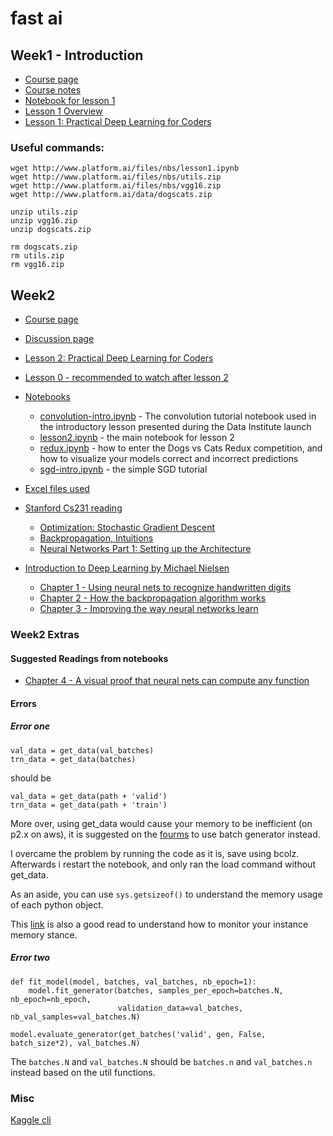 # fast ai

## Week1 - Introduction 

* [Course page](http://wiki.fast.ai/index.php/Lesson_1#Overview_of_homework_assignment)
* [Course notes](http://wiki.fast.ai/index.php/Lesson_1_Notes)
* [Notebook for lesson 1](https://github.com/fastai/courses/blob/master/deeplearning1/nbs/lesson1.ipynb)
* [Lesson 1 Overview](https://www.youtube.com/watch?v=kzt3-FHdAeM)
* [Lesson 1: Practical Deep Learning for Coders
](https://www.youtube.com/watch?v=Th_ckFbc6bI)


### Useful commands: 
```
wget http://www.platform.ai/files/nbs/lesson1.ipynb
wget http://www.platform.ai/files/nbs/utils.zip
wget http://www.platform.ai/files/nbs/vgg16.zip
wget http://www.platform.ai/data/dogscats.zip

unzip utils.zip
unzip vgg16.zip
unzip dogscats.zip

rm dogscats.zip
rm utils.zip
rm vgg16.zip
```

## Week2 

* [Course page](http://wiki.fast.ai/index.php/Lesson_2)
* [Discussion page](http://forums.fast.ai/t/lesson-2-discussion/161/91)
* [Lesson 2: Practical Deep Learning for Coders](https://www.youtube.com/watch?v=e3aM6XTekJc&feature=youtu.be)
* [Lesson 0 - recommended to watch after lesson 2](https://www.youtube.com/watch?v=ACU-T9L4_lI&t=11s)
* [Notebooks](https://github.com/fastai/courses)
	* [convolution-intro.ipynb](https://github.com/fastai/courses/blob/master/deeplearning1/nbs/convolution-intro.ipynb) - The convolution tutorial notebook used in the 		introductory lesson presented during the Data Institute launch
	* [lesson2.ipynb](https://github.com/fastai/courses/blob/master/deeplearning1/nbs/lesson2.ipynb) - the main notebook for lesson 2
	* [redux.ipynb](https://github.com/fastai/courses/blob/master/deeplearning1/nbs/dogs_cats_redux.ipynb) - how to enter the Dogs vs Cats Redux competition, and how to 		visualize your models correct and incorrect predictions
	* [sgd-intro.ipynb](https://github.com/fastai/courses/blob/master/deeplearning1/nbs/sgd-intro.ipynb) - the simple SGD tutorial

* [Excel files used](http://www.platform.ai/files/xl/)
* [Stanford Cs231 reading](http://cs231n.github.io/)
  * [Optimization: Stochastic Gradient Descent](http://cs231n.github.io/optimization-1/)
  * [Backpropagation, Intuitions](http://cs231n.github.io/optimization-2/)
  * [Neural Networks Part 1: Setting up the Architecture](http://cs231n.github.io/neural-networks-1/)
* [Introduction to Deep Learning by Michael Nielsen](http://neuralnetworksanddeeplearning.com/)
  * [Chapter 1 - Using neural nets to recognize handwritten digits](http://neuralnetworksanddeeplearning.com/chap1.html)
  * [Chapter 2 - How the backpropagation algorithm works](http://neuralnetworksanddeeplearning.com/chap2.html)
  * [Chapter 3 - Improving the way neural networks learn](http://neuralnetworksanddeeplearning.com/chap3.html)

### Week2 Extras 

#### Suggested Readings from notebooks
* [Chapter 4 - A visual proof that neural nets can compute any function](http://neuralnetworksanddeeplearning.com/chap4.html)

#### Errors

##### Error one
```
val_data = get_data(val_batches)
trn_data = get_data(batches)
```
should be 

```
val_data = get_data(path + 'valid')
trn_data = get_data(path + 'train')
```

More over, using get_data would cause your memory to be inefficient (on p2.x on aws), it is suggested on the [fourms](http://forums.fast.ai/search?q=memory) to use batch generator instead.

I overcame the problem by running the code as it is, save using bcolz. Afterwards i restart the notebook, and only ran the load command without get_data. 

As an aside, you can use `sys.getsizeof()` to understand the memory usage of each python object.

This [link](                        http://askubuntu.com/questions/53264/how-do-you-find-out-which-program-is-using-too-much-memory) is also a good read to understand how to monitor your instance memory stance. 

##### Error two

```
def fit_model(model, batches, val_batches, nb_epoch=1):
    model.fit_generator(batches, samples_per_epoch=batches.N, nb_epoch=nb_epoch, 
                        validation_data=val_batches, nb_val_samples=val_batches.N)

model.evaluate_generator(get_batches('valid', gen, False, batch_size*2), val_batches.N)

```

The `batches.N` and `val_batches.N` should be `batches.n` and `val_batches.n` instead based on the util functions. 

### Misc

[Kaggle cli](http://wiki.fast.ai/index.php/Kaggle_CLI)

